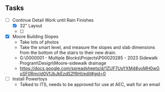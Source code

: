 ## Tasks
- [ ] Continue Detail Work until Rain Finishes
	- [x] 32" Layout
	- [ ] 
- [x] Moore Building Slopes
	- Take lots of photos
	- Take the smart level, and measure the slopes and slab dimensions from the bottom of the stairs to their new drain.
	- G:\0000001 - Multiple Blocks\Projects\P00020285 - 2023 Sidewalk Program\Design\Moore-sidewalk drainage
	- https://docs.google.com/spreadsheets/d/1ZUF7UsYXM48voMH0wGoSF0Rmcld0VfJbJkEzdS2f6HI/edit#gid=0
- [ ] Install Powertoys
	- Talked to ITS, needs to be approved for use at AEC, wait for an email